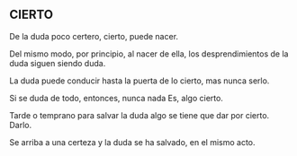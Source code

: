 ## CIERTO
De la duda poco certero, cierto, puede nacer.

Del mismo modo, por principio, al nacer de ella, los desprendimientos de la duda siguen siendo duda.

La duda puede conducir hasta la puerta de lo cierto, mas nunca serlo.

Si se duda de todo, entonces, nunca nada Es, algo cierto.

Tarde o temprano para salvar la duda algo se tiene que dar por cierto. Darlo.

Se arriba a una certeza y la duda se ha salvado, en el mismo acto.